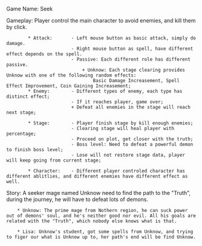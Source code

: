 Game Name: Seek

Gameplay: Player control the main character to avoid enemies, and kill them by click.

            * Attack:       - Left mouse button as basic attack, simply do damage.
                            - Right mouse button as spell, have different effect depends on the spell.
                            - Passive: Each different role has different passive.
                                + Unknow: Each stage clearing provides Unknow with one of the following random effects:
                                    Basic Damage Increasement, Spell Effect Improvement, Coin Gaining Increasement; 
            * Enemy:        - Different types of enemy, each type has distinct effect;
                            - If it reaches player, game over;
                            + Defeat all enemies in the stage will reach next stage;
            
            * Stage:        - Player finish stage by kill enough enemies;
                            - Clearing stage will heal player with percentage;
                            - Proceed on plot, get closer with the truth;
                            - Boss level: Need to defeat a powerful demon to finish boss level;
                            - Lose will not restore stage data, player will keep going from current stage;
                            
            * Character:    - Different player controled character has different ablitlies, and different enemies have different effect as well.
            
            
Story:  A seeker mage named Unknow need to find the path to the "Truth", during the journey, he will have to defeat lots of demons.

        * Unknow: The prime mage from Nothern region, he can suck power out of demons' soul, and he's neither good nor evil. All his goals are related with the "Truth", which nobody else knows what is that.
        
        * Lisa: Unknow's student, got some spells from Unknow, and trying to figer our what is Unknow up to, her path's end will be find Unknow.
        
        
